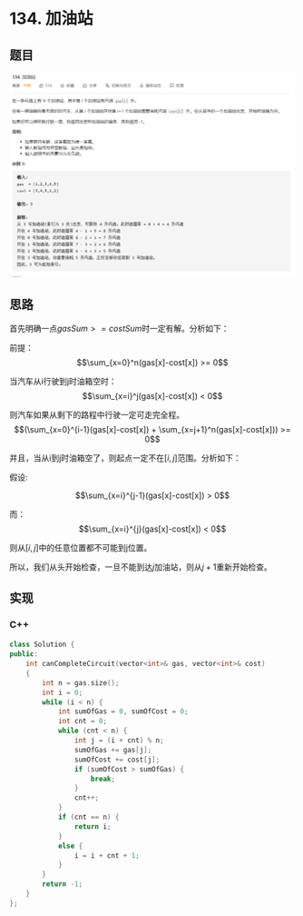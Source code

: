 # 134. 加油站

## 题目

![](https://raw.githubusercontent.com/AZMDDY/imgs/master/20201118212311.png)

## 思路

首先明确一点$gasSum >= costSum$时一定有解。分析如下：

前提：
$$\sum_{x=0}^n(gas[x]-cost[x]) >= 0$$

当汽车从i行驶到j时油箱空时：
$$\sum_{x=i}^j(gas[x]-cost[x]) < 0$$

则汽车如果从剩下的路程中行驶一定可走完全程。
$$(\sum_{x=0}^{i-1}(gas[x]-cost[x]) + \sum_{x=j+1}^n(gas[x]-cost[x])) >= 0$$

并且，当从i到j时油箱空了，则起点一定不在$[i,j]$范围。分析如下：

假设:

$$\sum_{x=i}^{j-1}(gas[x]-cost[x]) > 0$$

而：
$$\sum_{x=i}^{j}(gas[x]-cost[x]) < 0$$

则从$[i,j]$中的任意位置都不可能到j位置。

所以，我们从头开始检查，一旦不能到达$j$加油站，则从$j+1$重新开始检查。

## 实现

### C++

```cpp
class Solution {
public:
    int canCompleteCircuit(vector<int>& gas, vector<int>& cost)
    {
        int n = gas.size();
        int i = 0;
        while (i < n) {
            int sumOfGas = 0, sumOfCost = 0;
            int cnt = 0;
            while (cnt < n) {
                int j = (i + cnt) % n;
                sumOfGas += gas[j];
                sumOfCost += cost[j];
                if (sumOfCost > sumOfGas) {
                    break;
                }
                cnt++;
            }
            if (cnt == n) {
                return i;
            }
            else {
                i = i + cnt + 1;
            }
        }
        return -1;
    }
};
```
